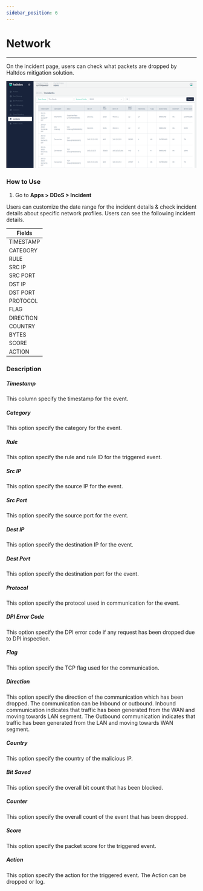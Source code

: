 ```yaml
---
sidebar_position: 6
---
```


# Network

---

On the incident page, users can check what packets are dropped by Haltdos mitigation solution.

![incidents](\img\ddos\v7\docs\incidents.png)

### How to Use

1. Go to **Apps > DDoS > Incident**

Users can customize the date range for the incident details & check incident details about specific network profiles. Users can see the following incident details.  

| Fields     |
|------------|
| TIMESTAMP  |
| CATEGORY   |
| RULE       |
| SRC IP     |
| SRC PORT   |
| DST IP     |
| DST PORT   |
| PROTOCOL   |
| FLAG       |
| DIRECTION  |
| COUNTRY    |
| BYTES      |
| SCORE      |
| ACTION     |

### Description

##### **Timestamp**
This column specify the timestamp for the event.

##### **Category**
This option specify the category for the event.

##### **Rule**
This option specify the rule and rule ID for the triggered event.

##### **Src IP**
This option specify the source IP for the event.

##### **Src Port**
This option specify the source port for the event.

##### **Dest IP**
This option specify the destination IP for the event.

##### **Dest Port**
This option specify the destination port for the event.

##### **Protocol**
This option specify the protocol used in communication for the event.

##### **DPI Error Code**
This option specify the DPI error code if any request has been dropped due to DPI inspection.

##### **Flag**
This option specify the TCP flag used for the communication.

##### **Direction**
This option specify the direction of the communication which has been dropped. The communication can be Inbound or outbound. Inbound communication indicates that traffic has been generated from the WAN and moving towards LAN segment. The Outbound communication indicates that traffic has been generated from the LAN and moving towards WAN segment.

##### **Country**
This option specify the country of the malicious IP.

##### **Bit Saved**
This option specify the overall bit count that has been blocked.

##### **Counter**
This option specify the overall count of the event that has been dropped.

##### **Score**
This option specify the packet score for the triggered event.

##### **Action**
This option specify the action for the triggered event. The Action can be dropped or log.
